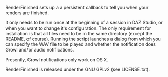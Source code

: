RenderFinished sets up a a persistent callback to tell you when your renders are finished.

It only needs to be run once at the beginning of a session in DAZ Studio, or when you want to change it's configuration.
The only requirement for installation is that all files need to be in the same directory (except the README, of course).
Running the script launches a dialog from which you can specify the WAV file to be played and whether the notification does
Growl and/or audio notifications.

Presently, Growl notifications only work on OS X.

RenderFinished is released under the GNU GPLv2 (see LICENSE.txt).
